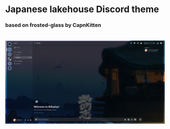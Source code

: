 # Japanese lakehouse Discord theme

### based on frosted-glass by CapnKitten

# 
![Alt text](theme.png) 
